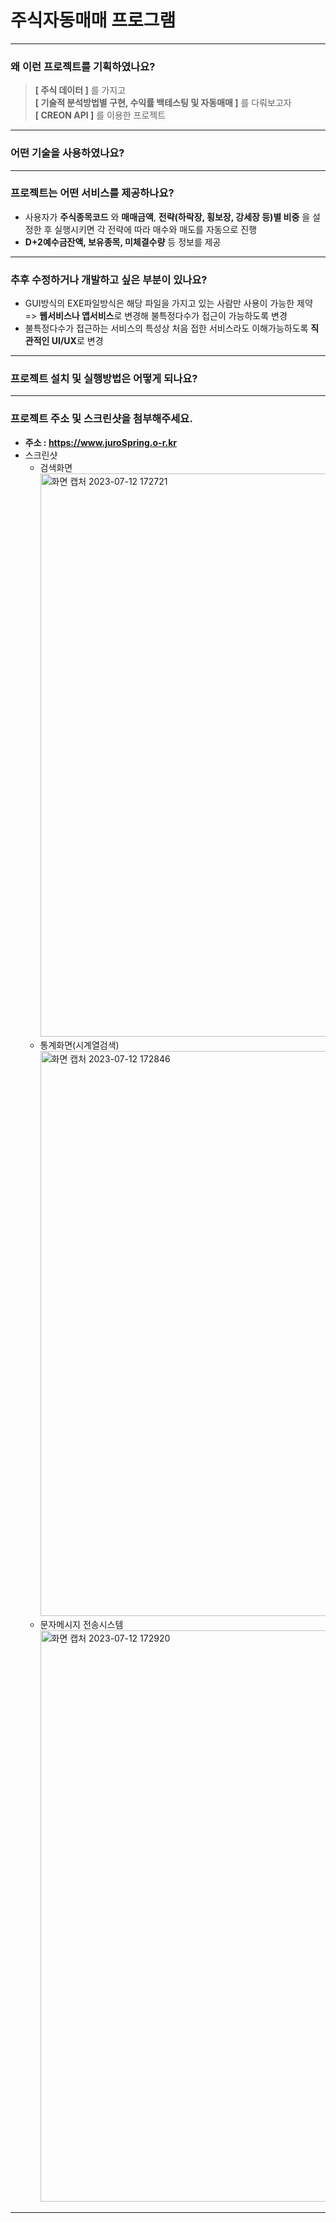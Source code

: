 # 주식자동매매 프로그램
------------
### 왜 이런 프로젝트를 기획하였나요?
> **[ 주식 데이터 ]** 를 가지고<br/>
> **[ 기술적 분석방법별 구현, 수익률 백테스팅 및 자동매매 ]** 를 다뤄보고자<br/>
> **[ CREON API ]** 를 이용한 프로젝트<br/>
------------
### 어떤 기술을 사용하였나요?

------------
### 프로젝트는 어떤 서비스를 제공하나요?
+ 사용자가 **주식종목코드** 와 **매매금액**, **전략(하락장, 횡보장, 강세장 등)별 비중** 을 설정한 후 실행시키면 각 전략에 따라 매수와 매도를 자동으로 진행
+ **D+2예수금잔액, 보유종목, 미체결수량** 등 정보를 제공
------------
### 추후 수정하거나 개발하고 싶은 부분이 있나요?
+ GUI방식의 EXE파일방식은 해당 파일을 가지고 있는 사람만 사용이 가능한 제약<br/>
  => **웹서비스나 앱서비스**로 변경해 불특정다수가 접근이 가능하도록 변경
+ 불특정다수가 접근하는 서비스의 특성상 처음 접한 서비스라도 이해가능하도록 **직관적인 UI/UX**로 변경
------------
### 프로젝트 설치 및 실행방법은 어떻게 되나요?

------------
### 프로젝트 주소 및 스크린샷을 첨부해주세요.
+ **주소 : https://www.juroSpring.o-r.kr**
+ 스크린샷
  + 검색화면
    <img width="901" alt="화면 캡처 2023-07-12 172721" src="https://github.com/ParkSungCheol/ShoppingMall_vue/assets/93702296/6beb4687-8c34-4db0-85fd-f66d3fbf69a0">
  + 통계화면(시계열검색)
    <img width="904" alt="화면 캡처 2023-07-12 172846" src="https://github.com/ParkSungCheol/ShoppingMall_vue/assets/93702296/dbfea2eb-c336-478f-9aa9-8701d9830349">
  + 문자메시지 전송시스템
    <img width="914" alt="화면 캡처 2023-07-12 172920" src="https://github.com/ParkSungCheol/ShoppingMall_vue/assets/93702296/f31d9f9f-78bd-4085-908a-0bf091a76054">
------------
